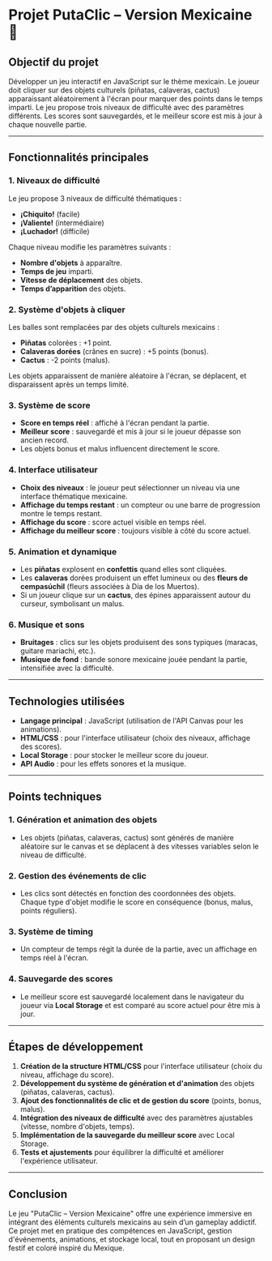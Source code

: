 # Projet PutaClic – Version Mexicaine 🎉

## Objectif du projet

Développer un jeu interactif en JavaScript sur le thème mexicain. Le joueur doit cliquer sur des objets culturels (piñatas, calaveras, cactus) apparaissant aléatoirement à l'écran pour marquer des points dans le temps imparti. Le jeu propose trois niveaux de difficulté avec des paramètres différents. Les scores sont sauvegardés, et le meilleur score est mis à jour à chaque nouvelle partie.

---

## Fonctionnalités principales

### 1. Niveaux de difficulté

Le jeu propose 3 niveaux de difficulté thématiques :

-   **¡Chiquito!** (facile)
-   **¡Valiente!** (intermédiaire)
-   **¡Luchador!** (difficile)

Chaque niveau modifie les paramètres suivants :

-   **Nombre d'objets** à apparaître.
-   **Temps de jeu** imparti.
-   **Vitesse de déplacement** des objets.
-   **Temps d’apparition** des objets.

### 2. Système d'objets à cliquer

Les balles sont remplacées par des objets culturels mexicains :

-   **Piñatas** colorées : +1 point.
-   **Calaveras dorées** (crânes en sucre) : +5 points (bonus).
-   **Cactus** : -2 points (malus).

Les objets apparaissent de manière aléatoire à l'écran, se déplacent, et disparaissent après un temps limité.

### 3. Système de score

-   **Score en temps réel** : affiché à l'écran pendant la partie.
-   **Meilleur score** : sauvegardé et mis à jour si le joueur dépasse son ancien record.
-   Les objets bonus et malus influencent directement le score.

### 4. Interface utilisateur

-   **Choix des niveaux** : le joueur peut sélectionner un niveau via une interface thématique mexicaine.
-   **Affichage du temps restant** : un compteur ou une barre de progression montre le temps restant.
-   **Affichage du score** : score actuel visible en temps réel.
-   **Affichage du meilleur score** : toujours visible à côté du score actuel.

### 5. Animation et dynamique

-   Les **piñatas** explosent en **confettis** quand elles sont cliquées.
-   Les **calaveras** dorées produisent un effet lumineux ou des **fleurs de cempasúchil** (fleurs associées à Día de los Muertos).
-   Si un joueur clique sur un **cactus**, des épines apparaissent autour du curseur, symbolisant un malus.

### 6. Musique et sons

-   **Bruitages** : clics sur les objets produisent des sons typiques (maracas, guitare mariachi, etc.).
-   **Musique de fond** : bande sonore mexicaine jouée pendant la partie, intensifiée avec la difficulté.

---

## Technologies utilisées

-   **Langage principal** : JavaScript (utilisation de l'API Canvas pour les animations).
-   **HTML/CSS** : pour l'interface utilisateur (choix des niveaux, affichage des scores).
-   **Local Storage** : pour stocker le meilleur score du joueur.
-   **API Audio** : pour les effets sonores et la musique.

---

## Points techniques

### 1. Génération et animation des objets

-   Les objets (piñatas, calaveras, cactus) sont générés de manière aléatoire sur le canvas et se déplacent à des vitesses variables selon le niveau de difficulté.

### 2. Gestion des événements de clic

-   Les clics sont détectés en fonction des coordonnées des objets. Chaque type d'objet modifie le score en conséquence (bonus, malus, points réguliers).

### 3. Système de timing

-   Un compteur de temps régit la durée de la partie, avec un affichage en temps réel à l'écran.

### 4. Sauvegarde des scores

-   Le meilleur score est sauvegardé localement dans le navigateur du joueur via **Local Storage** et est comparé au score actuel pour être mis à jour.

---

## Étapes de développement

1. **Création de la structure HTML/CSS** pour l'interface utilisateur (choix du niveau, affichage du score).
2. **Développement du système de génération et d'animation** des objets (piñatas, calaveras, cactus).
3. **Ajout des fonctionnalités de clic et de gestion du score** (points, bonus, malus).
4. **Intégration des niveaux de difficulté** avec des paramètres ajustables (vitesse, nombre d'objets, temps).
5. **Implémentation de la sauvegarde du meilleur score** avec Local Storage.
6. **Tests et ajustements** pour équilibrer la difficulté et améliorer l'expérience utilisateur.

---

## Conclusion

Le jeu "PutaClic – Version Mexicaine" offre une expérience immersive en intégrant des éléments culturels mexicains au sein d’un gameplay addictif. Ce projet met en pratique des compétences en JavaScript, gestion d'événements, animations, et stockage local, tout en proposant un design festif et coloré inspiré du Mexique.
